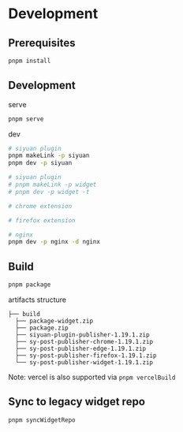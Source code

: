 # Development

## Prerequisites

```bash
pnpm install
```

## Development

serve

```bash
pnpm serve
```

dev

```bash
# siyuan plugin
pnpm makeLink -p siyuan
pnpm dev -p siyuan

# siyuan plugin 
# pnpm makeLink -p widget
# pnpm dev -p widget -t 

# chrome extension

# firefox extension

# nginx
pnpm dev -p nginx -d nginx
```

## Build

```bash
pnpm package
```

artifacts structure

```
├── build
  ├── package-widget.zip
  ├── package.zip
  ├── siyuan-plugin-publisher-1.19.1.zip
  ├── sy-post-publisher-chrome-1.19.1.zip
  ├── sy-post-publisher-edge-1.19.1.zip
  ├── sy-post-publisher-firefox-1.19.1.zip
  └── sy-post-publisher-widget-1.19.1.zip
```

Note: vercel is also supported via `pnpm vercelBuild`

## Sync to legacy widget repo

```bash
pnpm syncWidgetRepo
```